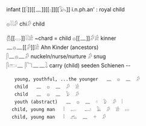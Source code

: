 infant [[𓇋]][[𓈖]][[𓊪]][[𓅂]] i.n.ph.an' :   royal child  

𓐍𓇋𓇋𓀔 chi𓀔 child  

𓆣[[𓂋]]𓇋𓇋𓀀 ~chard = child 𓐍[[𓈖]]𓀔𓀀 kinner  
𓈖𓐍𓈖[[𓀔]]𓀀 Ahn Kinder (ancestors)  
𓋴𓈖𓐍𓈖𓀔 nuckeln/nurse/nurture 𓀔 snug  
𓋴𓂧𓈖  𓋴𓆓𓈖𓈖𓍖 carry (child)  seeden Schienen --  

```  
   young, youthful, ...the younger   𓈖  𓐍  𓈖  𓀔  
   child   𓈖  𓐍  𓈖  𓀔  𓀀  
   child   𓈖  𓐍  𓈖  𓅱  𓀔  
   youth (abstract)   𓈖  𓐍  𓈖  𓏌  𓅱  𓀔  𓏪  
  child, young man   𓎛  𓉻   𓂝  𓄿  𓀔  𓀀  𓏥  
  child, young man   𓎛  𓃹  𓈖  𓇬  𓀔  
```  